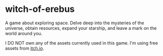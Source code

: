 # witch-of-erebus
A game about exploring space. Delve deep into the mysteries of the universe, obtain resources, expand your starship, and leave a mark on the world around you.

I DO NOT own any of the assets currently used in this game. I'm using free assets from [itch.io](https://itch.io/).